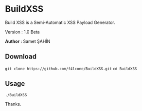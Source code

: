 # BuildXSS
Build XSS is a Semi-Automatic XSS Payload Generator.

Version : 1.0 Beta

**Author  :** Samet ŞAHİN

## Download
`git clone https://github.com/f4lcone/BuildXSS.git`
`cd BuildXSS`

## Usage
`./BuildXSS`

Thanks.
